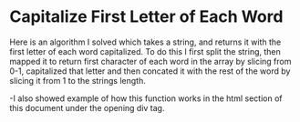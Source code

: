 # Capitalize First Letter of Each Word

   Here is an algorithm I solved which takes a string, and returns it with the first letter of each word capitalized.
   To do this I first split the string, then mapped it to return first character of each word in the array by slicing 
   from 0-1, capitalized that letter and then concated it with the rest of the word by slicing it from 1 to the strings length.

   -I also showed example of how this function works in the html section of this document under the opening div tag. 
